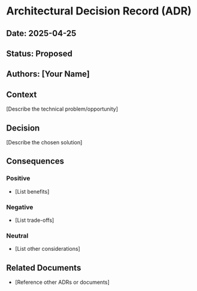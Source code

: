 # Architectural Decision Record (ADR)

## Date: 2025-04-25
## Status: Proposed
## Authors: [Your Name]

## Context
[Describe the technical problem/opportunity]

## Decision
[Describe the chosen solution]

## Consequences
### Positive
- [List benefits]

### Negative
- [List trade-offs]

### Neutral
- [List other considerations]

## Related Documents
- [Reference other ADRs or documents]
